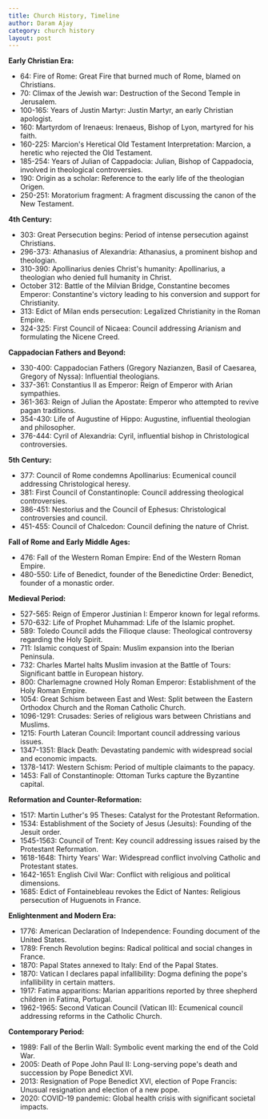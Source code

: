 ```yaml
---
title: Church History, Timeline
author: Daram Ajay
category: church history
layout: post
---
```


**Early Christian Era:**
- 64: Fire of Rome: Great Fire that burned much of Rome, blamed on Christians.
- 70: Climax of the Jewish war: Destruction of the Second Temple in Jerusalem.
- 100-165: Years of Justin Martyr: Justin Martyr, an early Christian apologist.
- 160: Martyrdom of Irenaeus: Irenaeus, Bishop of Lyon, martyred for his faith.
- 160-225: Marcion's Heretical Old Testament Interpretation: Marcion, a heretic who rejected the Old Testament.
- 185-254: Years of Julian of Cappadocia: Julian, Bishop of Cappadocia, involved in theological controversies.
- 190: Origin as a scholar: Reference to the early life of the theologian Origen.
- 250-251: Moratorium fragment: A fragment discussing the canon of the New Testament.

**4th Century:**
- 303: Great Persecution begins: Period of intense persecution against Christians.
- 296-373: Athanasius of Alexandria: Athanasius, a prominent bishop and theologian.
- 310-390: Apollinarius denies Christ's humanity: Apollinarius, a theologian who denied full humanity in Christ.
- October 312: Battle of the Milvian Bridge, Constantine becomes Emperor: Constantine's victory leading to his conversion and support for Christianity.
- 313: Edict of Milan ends persecution: Legalized Christianity in the Roman Empire.
- 324-325: First Council of Nicaea: Council addressing Arianism and formulating the Nicene Creed.

**Cappadocian Fathers and Beyond:**
- 330-400: Cappadocian Fathers (Gregory Nazianzen, Basil of Caesarea, Gregory of Nyssa): Influential theologians.
- 337-361: Constantius II as Emperor: Reign of Emperor with Arian sympathies.
- 361-363: Reign of Julian the Apostate: Emperor who attempted to revive pagan traditions.
- 354-430: Life of Augustine of Hippo: Augustine, influential theologian and philosopher.
- 376-444: Cyril of Alexandria: Cyril, influential bishop in Christological controversies.

**5th Century:**
- 377: Council of Rome condemns Apollinarius: Ecumenical council addressing Christological heresy.
- 381: First Council of Constantinople: Council addressing theological controversies.
- 386-451: Nestorius and the Council of Ephesus: Christological controversies and council.
- 451-455: Council of Chalcedon: Council defining the nature of Christ.

**Fall of Rome and Early Middle Ages:**
- 476: Fall of the Western Roman Empire: End of the Western Roman Empire.
- 480-550: Life of Benedict, founder of the Benedictine Order: Benedict, founder of a monastic order.

**Medieval Period:**
- 527-565: Reign of Emperor Justinian I: Emperor known for legal reforms.
- 570-632: Life of Prophet Muhammad: Life of the Islamic prophet.
- 589: Toledo Council adds the Filioque clause: Theological controversy regarding the Holy Spirit.
- 711: Islamic conquest of Spain: Muslim expansion into the Iberian Peninsula.
- 732: Charles Martel halts Muslim invasion at the Battle of Tours: Significant battle in European history.
- 800: Charlemagne crowned Holy Roman Emperor: Establishment of the Holy Roman Empire.
- 1054: Great Schism between East and West: Split between the Eastern Orthodox Church and the Roman Catholic Church.
- 1096-1291: Crusades: Series of religious wars between Christians and Muslims.
- 1215: Fourth Lateran Council: Important council addressing various issues.
- 1347-1351: Black Death: Devastating pandemic with widespread social and economic impacts.
- 1378-1417: Western Schism: Period of multiple claimants to the papacy.
- 1453: Fall of Constantinople: Ottoman Turks capture the Byzantine capital.

**Reformation and Counter-Reformation:**
- 1517: Martin Luther's 95 Theses: Catalyst for the Protestant Reformation.
- 1534: Establishment of the Society of Jesus (Jesuits): Founding of the Jesuit order.
- 1545-1563: Council of Trent: Key council addressing issues raised by the Protestant Reformation.
- 1618-1648: Thirty Years' War: Widespread conflict involving Catholic and Protestant states.
- 1642-1651: English Civil War: Conflict with religious and political dimensions.
- 1685: Edict of Fontainebleau revokes the Edict of Nantes: Religious persecution of Huguenots in France.

**Enlightenment and Modern Era:**
- 1776: American Declaration of Independence: Founding document of the United States.
- 1789: French Revolution begins: Radical political and social changes in France.
- 1870: Papal States annexed to Italy: End of the Papal States.
- 1870: Vatican I declares papal infallibility: Dogma defining the pope's infallibility in certain matters.
- 1917: Fatima apparitions: Marian apparitions reported by three shepherd children in Fatima, Portugal.
- 1962-1965: Second Vatican Council (Vatican II): Ecumenical council addressing reforms in the Catholic Church.

**Contemporary Period:**
- 1989: Fall of the Berlin Wall: Symbolic event marking the end of the Cold War.
- 2005: Death of Pope John Paul II: Long-serving pope's death and succession by Pope Benedict XVI.
- 2013: Resignation of Pope Benedict XVI, election of Pope Francis: Unusual resignation and election of a new pope.
- 2020: COVID-19 pandemic: Global health crisis with significant societal impacts.